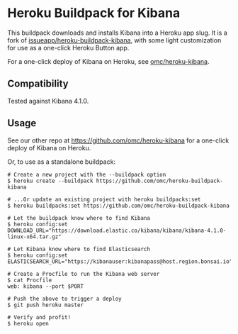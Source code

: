 # Heroku Buildpack for Kibana

This buildpack downloads and installs Kibana into a Heroku app slug. It is a fork of [issueapp/heroku-buildpack-kibana](https://github.com/issueapp/heroku-buildpack-kibana), with some light customization for use as a one-click Heroku Button app.

For a one-click deploy of Kibana on Heroku, see [omc/heroku-kibana](https://github.com/omc/heroku-kibana).

## Compatibility

Tested against Kibana 4.1.0.

## Usage

See our other repo at https://github.com/omc/heroku-kibana for a one-click deploy of Kibana on Heroku.

Or, to use as a standalone buildpack:

    # Create a new project with the --buildpack option
    $ heroku create --buildpack https://github.com/omc/heroku-buildpack-kibana

    # ...Or update an existing project with heroku buildpacks:set
    $ heroku buildpacks:set https://github.com/omc/heroku-buildpack-kibana

    # Let the buildpack know where to find Kibana
    $ heroku config:set DOWNLOAD_URL="https://download.elastic.co/kibana/kibana/kibana-4.1.0-linux-x64.tar.gz"

    # Let Kibana know where to find Elasticsearch
    $ heroku config:set ELASTICSEARCH_URL="https://kibanauser:kibanapass@host.region.bonsai.io"

    # Create a Procfile to run the Kibana web server
    $ cat Procfile
    web: kibana --port $PORT

    # Push the above to trigger a deploy
    $ git push heroku master

    # Verify and profit!
    $ heroku open
